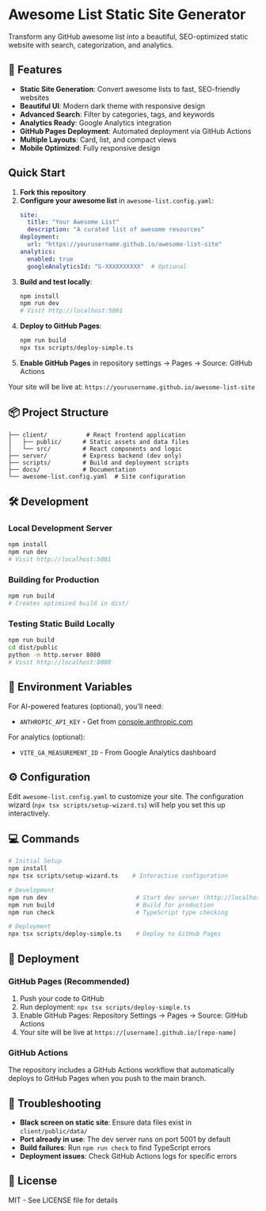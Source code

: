 # Awesome List Static Site Generator

Transform any GitHub awesome list into a beautiful, SEO-optimized static website with search, categorization, and analytics.

## 🚀 Features

- **Static Site Generation**: Convert awesome lists to fast, SEO-friendly websites
- **Beautiful UI**: Modern dark theme with responsive design
- **Advanced Search**: Filter by categories, tags, and keywords
- **Analytics Ready**: Google Analytics integration
- **GitHub Pages Deployment**: Automated deployment via GitHub Actions
- **Multiple Layouts**: Card, list, and compact views
- **Mobile Optimized**: Fully responsive design

## Quick Start

1. **Fork this repository**
2. **Configure your awesome list** in `awesome-list.config.yaml`:
   ```yaml
   site:
     title: "Your Awesome List"
     description: "A curated list of awesome resources"
   deployment:
     url: "https://yourusername.github.io/awesome-list-site"
   analytics:
     enabled: true
     googleAnalyticsId: "G-XXXXXXXXXX"  # Optional
   ```
3. **Build and test locally**:
   ```bash
   npm install
   npm run dev
   # Visit http://localhost:5001
   ```
4. **Deploy to GitHub Pages**:
   ```bash
   npm run build
   npx tsx scripts/deploy-simple.ts
   ```
5. **Enable GitHub Pages** in repository settings → Pages → Source: GitHub Actions

Your site will be live at: `https://yourusername.github.io/awesome-list-site`

## 📦 Project Structure

```
├── client/           # React frontend application
│   ├── public/      # Static assets and data files
│   └── src/         # React components and logic
├── server/          # Express backend (dev only)
├── scripts/         # Build and deployment scripts
├── docs/            # Documentation
└── awesome-list.config.yaml  # Site configuration
```

## 🛠️ Development

### Local Development Server

```bash
npm install
npm run dev
# Visit http://localhost:5001
```

### Building for Production

```bash
npm run build
# Creates optimized build in dist/
```

### Testing Static Build Locally

```bash
npm run build
cd dist/public
python -m http.server 8080
# Visit http://localhost:8080
```

## 📧 Environment Variables

For AI-powered features (optional), you'll need:
- `ANTHROPIC_API_KEY` - Get from [console.anthropic.com](https://console.anthropic.com)

For analytics (optional):
- `VITE_GA_MEASUREMENT_ID` - From Google Analytics dashboard

## ⚙️ Configuration

Edit `awesome-list.config.yaml` to customize your site. The configuration wizard (`npx tsx scripts/setup-wizard.ts`) will help you set this up interactively.

## 💻 Commands

```bash
# Initial Setup
npm install
npx tsx scripts/setup-wizard.ts    # Interactive configuration

# Development
npm run dev                         # Start dev server (http://localhost:5001)
npm run build                       # Build for production
npm run check                       # TypeScript type checking

# Deployment
npx tsx scripts/deploy-simple.ts    # Deploy to GitHub Pages
```

## 🎯 Deployment

### GitHub Pages (Recommended)

1. Push your code to GitHub
2. Run deployment: `npx tsx scripts/deploy-simple.ts`
3. Enable GitHub Pages: Repository Settings → Pages → Source: GitHub Actions
4. Your site will be live at `https://[username].github.io/[repo-name]`

### GitHub Actions

The repository includes a GitHub Actions workflow that automatically deploys to GitHub Pages when you push to the main branch.

## 🔧 Troubleshooting

- **Black screen on static site**: Ensure data files exist in `client/public/data/`
- **Port already in use**: The dev server runs on port 5001 by default
- **Build failures**: Run `npm run check` to find TypeScript errors
- **Deployment issues**: Check GitHub Actions logs for specific errors

## 📄 License

MIT - See LICENSE file for details